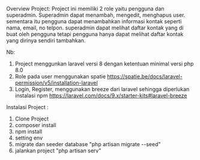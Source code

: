 Overview Project:
Project ini memiliki 2 role yaitu pengguna dan superadmin. Superadmin dapat menambah, mengedit, menghapus user. sementara itu pengguna dapat menambahkan informasi kontak seperti nama, email, no telpon. superadmin dapat melihat daftar kontak yang di buat oleh pengguna tetapi pengguna hanya dapat melihat daftar kontak yang dirinya sendiri tambahkan.

Nb:
1. Project menggunkan laravel versi 8 dengan ketentuan minimal versi php 8.0
2. Role pada user menggunakan spatie https://spatie.be/docs/laravel-permission/v5/installation-laravel
3. Login, Register, menggunakan breeze dari laravel sehingga diperlukan instalasi npm https://laravel.com/docs/9.x/starter-kits#laravel-breeze

Instalasi Project : 
1. Clone Project
2. composer install
3. npm install
4. setting env
5. migrate dan seeder database "php artisan migrate --seed"
4. jalankan project "php artisan serv"
